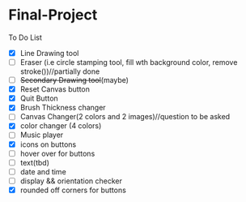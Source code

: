 # Final-Project
To Do List
- [X] Line Drawing tool
- [ ] Eraser (i.e circle stamping tool, fill wth background color, remove stroke())//partially done
- [ ] <del>Secondary Drawing tool</del>(maybe)
- [X] Reset Canvas button
- [X] Quit Button
- [X] Brush Thickness changer
- [ ] Canvas Changer(2 colors and 2 images)//question to be asked
- [X] color changer (4 colors)
- [ ] Music player
- [X] icons on buttons
- [ ] hover over for buttons
- [ ] text(tbd)
- [ ] date and time
- [ ] display && orientation checker
- [X] rounded off corners for buttons
